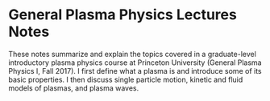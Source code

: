 # General Plasma Physics Lectures Notes



These notes summarize and explain the topics covered in a graduate-level introductory plasma physics course at Princeton University (General Plasma Physics I, Fall 2017). I first define what a plasma is and introduce some of its basic properties. I then discuss single particle motion, kinetic and fluid models of plasmas, and plasma waves.
